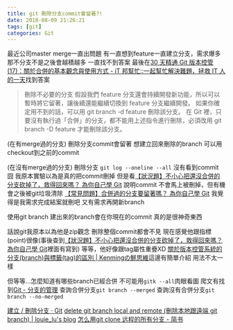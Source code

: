 ```yaml
---
title: git 刪除分支commit會留著?!
date: 2018-08-09 21:26:21
tags: [git]
categories: Git
---
```


最近公司master merge一直出問題
有一直想到feature一直建立分支，需求爆多那不分支不是之後會越積越多
一直找不到答案
最後在[30 天精通 Git 版本控管 (17)：關於合併的基本觀念與使用方式 - iT 邦幫忙::一起幫忙解決難題，拯救 IT 人的一天](https://ithelp.ithome.com.tw/articles/10138437)找到答案
>刪除不必要的分支
假設我們 feature 分支還會持續開發新功能，所以可以暫時將它留著，讓後續還能繼續切換到 feature 分支繼續開發。
如果你確定用不到的話，可以用 git branch -d feature 刪除該分支。
在 Git 裡，只要沒有執行過「合併」的分支，都不能用上述指令進行刪除，必須改用 git branch -D feature 才能刪除該分支。

<!--more-->

(在有merge過的分支)
刪除分支commit會留著
想建立回來刪除的branch
可以用checkout到之前的commit

(在沒有merge過的分支)
刪除分支
`git log --oneline --all`
沒有看到commit   囧
我原本實驗以為是真的把commit刪掉
但是看[【狀況題】不小心把還沒合併的分支砍掉了，救得回來嗎？ 為你自己學 Git](https://gitbook.tw/chapters/branch/restore-deleted-but-unmerged-branch.html)
說明commit 不會馬上被刪掉，但有機會之後被git垃圾清除
[【常見問題】合併過的分支要留著嗎？ 為你自己學 Git](https://gitbook.tw/chapters/branch/about-merged-branch.html)
我覺得是我需求完成結案就刪吧
又有需求再開新branch

使用git branch
建出來的branch會在你現在的commit
真的是很神奇東西

話說git我原本以為他是zip觀念
刪除整個commit都會不見
現在感覺他跟指標(point)很像(事後查到[【狀況題】不小心把還沒合併的分支砍掉了，救得回來嗎？ 為你自己學 Git](https://gitbook.tw/chapters/branch/restore-deleted-but-unmerged-branch.html)裡面有寫到)
等等，他好像跟tag屬性重疊XD
[關於版本控管系統的分支(branch)與標籤(tag)的區別 | Kenmingの鮮思維](https://www.kenming.idv.tw/about_vc_branch_tag_difference/)這邊有簡單介紹
用法不太一樣

但等等...怎麼知道有哪些branch已經合併
不可能用`gitk --all`肉眼看圖
爬文有找到[Git - 分支的管理](https://git-scm.com/book/zh-tw/v1/Git-%E5%88%86%E6%94%AF-%E5%88%86%E6%94%AF%E7%9A%84%E7%AE%A1%E7%90%86)
查詢合併分支`git branch --merged`
查詢沒有合併分支`git branch --no-merged`


[建立 / 刪除分支 · Git](https://zlargon.gitbooks.io/git-tutorial/content/branch/create_delete.html)
[delete git branch local and remote (刪除本地跟遠端 git branch) | louie_lu's blog](https://blog.louie.lu/2016/08/26/delete-git-branch-local-and-remote-%e5%88%aa%e9%99%a4%e6%9c%ac%e5%9c%b0%e8%b7%9f%e9%81%a0%e7%ab%af-git-branch/)
[怎么用git clone 远程的所有分支 - 简书](https://www.jianshu.com/p/0fe715a7fbb3)